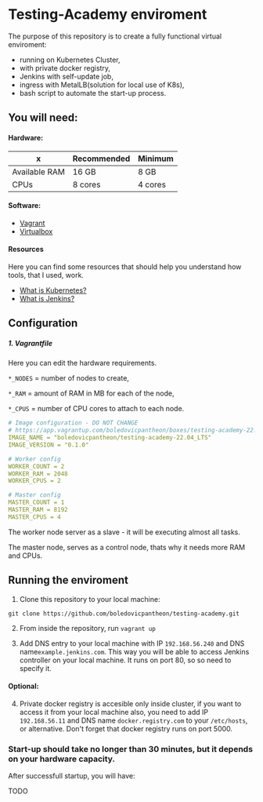 # Testing-Academy enviroment

The purpose of this repository is to create a fully functional virtual enviroment:
 - running on Kubernetes Cluster,
 - with private docker registry,
 - Jenkins with self-update job,
 - ingress with MetalLB(solution for local use of K8s),
 - bash script to automate the start-up process.


## You will need:

#### Hardware:

x | Recommended | Minimum
----------- | ----------- | ----------- 
Available RAM | 16 GB | 8 GB
CPUs | 8 cores | 4 cores

#### Software:

 - [Vagrant](https://www.vagrantup.com/downloads)
 - [Virtualbox](https://www.virtualbox.org/wiki/Downloads)

 #### Resources

 Here you can find some resources that should help you understand how tools, that I used, work.

 - [What is Kubernetes?](https://youtu.be/cC46cg5FFAM)
 - [What is Jenkins?](https://youtu.be/2w-_JOK96Uc?t=81) 

## Configuration

##### 1. Vagrantfile

Here you can edit the hardware requirements.   

`*_NODES` = number of nodes to create,

`*_RAM` = amount of RAM in MB for each of the node,

`*_CPUS` = number of CPU cores to attach to each node.

```yaml
# Image configuration - DO NOT CHANGE
# https://app.vagrantup.com/boledovicpantheon/boxes/testing-academy-22.04_LTS
IMAGE_NAME = "boledovicpantheon/testing-academy-22.04_LTS" 
IMAGE_VERSION = "0.1.0" 

# Worker config
WORKER_COUNT = 2 
WORKER_RAM = 2048
WORKER_CPUS = 2

# Master config
MASTER_COUNT = 1   
MASTER_RAM = 8192
MASTER_CPUS = 4
```

The worker node server as a slave - it will be executing almost all tasks.

The master node, serves as a control node, thats why it needs more RAM and CPUs. 

## Running the enviroment

1. Clone this repository to your local machine:

`git clone https://github.com/boledovicpantheon/testing-academy.git` 


2. From inside the repository, run `vagrant up`

3. Add DNS entry to your local machine with IP `192.168.56.240` and DNS name`example.jenkins.com`.
This way you will be able to access Jenkins controller on your local machine. It runs on port 80, so so need to specify it.

#### Optional:

4. Private docker registry is accesible only inside cluster, if you want to access it from your local machine also, you need to add IP 
`192.168.56.11` and DNS name `docker.registry.com` to your `/etc/hosts`, or alternative.
Don't forget that docker registry runs on port 5000. 


### Start-up should take no longer than 30 minutes, but it depends on your hardware capacity.

After successfull startup, you will have: 


TODO
